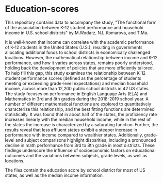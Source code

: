# Education-scores

This repository contains data to accompany the study, "The functional form of the association between K-12 student performance and household income  in U.S. school districts" by M.Wodarz, N.L.Komarova, and T.Ma. 

It is well-known that income can correlate with the academic performance of K-12 students in the United States (U.S.), resulting in governments allocating additional funds to school districts in economically challenged locations. However, the mathematical relationship between income and K-12 performance, and how it varies across states, remains poorly understood, holding back the development of policies that are more efficiently tailored. To help fill this gap, this study examines the relationship between K-12 student performance scores (defined as the percentage of students meeting or exceeding grade-level expectations) and median household income, across  more than 12,200 public school districts in 42 US states. The study focuses on performance in English Language Arts (ELA) and Mathematics in 3rd and 8th grades during the 2018-2019 school year. A number of different mathematical functions are explored to quantitatively characterize this relationship, and the best fitting functions are determined statistically. It was found that  in about half of the states, the proficiency rate increases  linearly with the median household income, while in the rest of the states the increase is characterized by a saturating function. Further,  the results reveal that less affluent states exhibit a steeper increase in performance with income compared to wealthier states. Additionally, grade-level and subject comparisons highlight disparities, including a pronounced decline in math performance from 3rd to 8th grade in most districts. These findings underscore the influence of socioeconomic factors on educational outcomes and the variations between subjects, grade levels, as well as locations. 

The files contain the education score by school district for most of US states, as well as the median income information.
